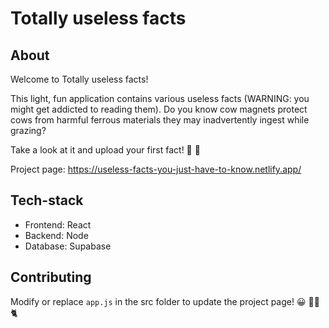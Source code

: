 # Totally useless facts

## About
Welcome to Totally useless facts!

This light, fun application contains various useless facts (WARNING: you might get addicted to reading them). Do you know cow magnets protect cows from harmful ferrous materials they may inadvertently ingest while grazing? 

Take a look at it and upload your first fact! :vulcan_salute: :eyes:

Project page: https://useless-facts-you-just-have-to-know.netlify.app/ 

## Tech-stack
* Frontend: React
* Backend: Node
* Database: Supabase

## Contributing
Modify or replace `app.js` in the src folder to update the project page! :grinning: :woman_pilot: :cat2:
